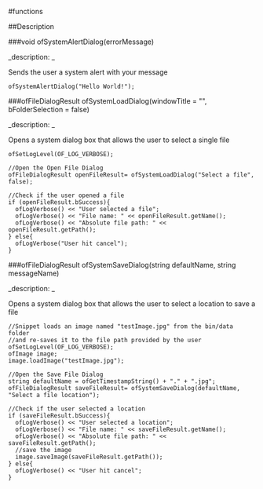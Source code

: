#functions

##Description





<!----------------------------------------------------------------------------->

###void ofSystemAlertDialog(errorMessage)

<!--
_syntax: ofSystemAlertDialog(errorMessage)_
_name: ofSystemAlertDialog_
_returns: void_
_returns_description: _
_parameters: string errorMessage_
_version_started: _
_version_deprecated: _
_summary: _
_constant: False_
_static: False_
_visible: True_
_advanced: False_
-->

_description: _

Sends the user a system alert with your message

~~~~{.cpp}
ofSystemAlertDialog("Hello World!");
~~~~





<!----------------------------------------------------------------------------->

###ofFileDialogResult ofSystemLoadDialog(windowTitle = "", bFolderSelection = false)

<!--
_syntax: ofSystemLoadDialog(windowTitle = "", bFolderSelection = false)_
_name: ofSystemLoadDialog_
_returns: ofFileDialogResult_
_returns_description: _
_parameters: string windowTitle="", bool bFolderSelection=false_
_version_started: _
_version_deprecated: _
_summary: _
_constant: False_
_static: False_
_visible: True_
_advanced: False_
-->

_description: _

Opens a system dialog box that allows the user to select a single file

~~~~{.cpp}
ofSetLogLevel(OF_LOG_VERBOSE);

//Open the Open File Dialog
ofFileDialogResult openFileResult= ofSystemLoadDialog("Select a file", false); 

//Check if the user opened a file
if (openFileResult.bSuccess){
  ofLogVerbose() << "User selected a file";
  ofLogVerbose() << "File name: " << openFileResult.getName();
  ofLogVerbose() << "Absolute file path: " << openFileResult.getPath();
} else{
  ofLogVerbose("User hit cancel");
}
~~~~





<!----------------------------------------------------------------------------->

###ofFileDialogResult  ofSystemSaveDialog(string defaultName, string messageName)

<!--
_syntax:  ofSystemSaveDialog(string defaultName, string messageName)_
_name: ofSystemSaveDialog_
_returns: ofFileDialogResult_
_returns_description: _
_parameters: string defaultName, string messageName_
_version_started: _
_version_deprecated: _
_summary: _
_constant: False_
_static: False_
_visible: True_
_advanced: False_
-->

_description: _

Opens a system dialog box that allows the user to select a location to save a file

~~~~{.cpp}
//Snippet loads an image named "testImage.jpg" from the bin/data folder
//and re-saves it to the file path provided by the user
ofSetLogLevel(OF_LOG_VERBOSE);
ofImage image;
image.loadImage("testImage.jpg");

//Open the Save File Dialog
string defaultName = ofGetTimestampString() + "." + ".jpg";
ofFileDialogResult saveFileResult= ofSystemSaveDialog(defaultName, "Select a file location"); 

//Check if the user selected a location
if (saveFileResult.bSuccess){
  ofLogVerbose() << "User selected a location";
  ofLogVerbose() << "File name: " << saveFileResult.getName();
  ofLogVerbose() << "Absolute file path: " << saveFileResult.getPath();
  //save the image
  image.saveImage(saveFileResult.getPath());
} else{
  ofLogVerbose() << "User hit cancel";
}
~~~~
